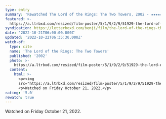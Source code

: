 ```yaml
---
type: entry
summary: 'Rewatched The Lord of the Rings: The Two Towers, 2002 - ★★★★★'
featured: >-
  https://a.ltrbxd.com/resized/film-poster/5/1/9/2/9/51929-the-lord-of-the-rings-the-two-towers-0-600-0-900-crop.jpg?v=9ef6c09783
syndication: https://letterboxd.com/benji/film/the-lord-of-the-rings-the-two-towers/3/
date: '2022-10-21T06:00:00.000Z'
updated: '2022-10-22T06:35:30.000Z'
watch-of:
  type: cite
  name: 'The Lord of the Rings: The Two Towers'
  published: '2002'
  photo: >-
    https://a.ltrbxd.com/resized/film-poster/5/1/9/2/9/51929-the-lord-of-the-rings-the-two-towers-0-600-0-900-crop.jpg?v=9ef6c09783
  content:
    html: >-
      <p><img
      src="https://a.ltrbxd.com/resized/film-poster/5/1/9/2/9/51929-the-lord-of-the-rings-the-two-towers-0-600-0-900-crop.jpg?v=9ef6c09783"/></p>
      <p>Watched on Friday October 21, 2022.</p>
rating: '5.0'
rewatch: true
---
```

Watched on Friday October 21, 2022.
